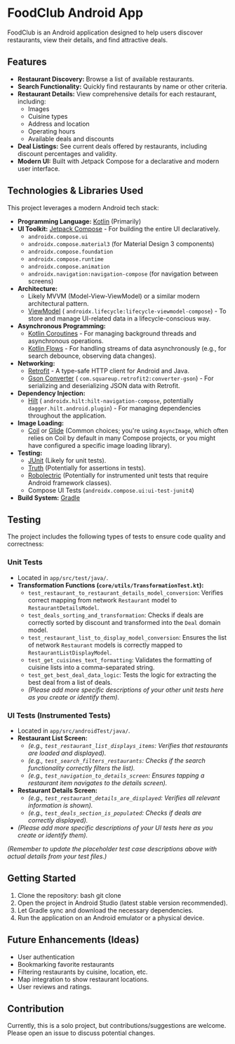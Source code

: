 # FoodClub Android App

FoodClub is an Android application designed to help users discover restaurants, view their details,
and find attractive deals.

## Features

* **Restaurant Discovery:** Browse a list of available restaurants.
* **Search Functionality:** Quickly find restaurants by name or other criteria.
* **Restaurant Details:** View comprehensive details for each restaurant, including:
    * Images
    * Cuisine types
    * Address and location
    * Operating hours
    * Available deals and discounts
* **Deal Listings:** See current deals offered by restaurants, including discount percentages and
  validity.
* **Modern UI:** Built with Jetpack Compose for a declarative and modern user interface.

## Technologies & Libraries Used

This project leverages a modern Android tech stack:

* **Programming Language:** [Kotlin](https://kotlinlang.org/) (Primarily)
* **UI Toolkit:** [Jetpack Compose](https://developer.android.com/jetpack/compose) - For building
  the entire UI declaratively.
    * `androidx.compose.ui`
    * `androidx.compose.material3` (for Material Design 3 components)
    * `androidx.compose.foundation`
    * `androidx.compose.runtime`
    * `androidx.compose.animation`
    * `androidx.navigation:navigation-compose` (for navigation between screens)
* **Architecture:**
    * Likely MVVM (Model-View-ViewModel) or a similar modern architectural pattern.
    * [ViewModel](https://developer.android.com/topic/libraries/architecture/viewmodel) (
      `androidx.lifecycle:lifecycle-viewmodel-compose`) - To store and manage UI-related data in a
      lifecycle-conscious way.
* **Asynchronous Programming:**
    * [Kotlin Coroutines](https://kotlinlang.org/docs/coroutines-overview.html) - For managing
      background threads and asynchronous operations.
    * [Kotlin Flows](https://kotlinlang.org/docs/flow.html) - For handling streams of data
      asynchronously (e.g., for search debounce, observing data changes).
* **Networking:**
    * [Retrofit](https://square.github.io/retrofit/) - A type-safe HTTP client for Android and Java.
    * [Gson Converter](https://github.com/square/retrofit/tree/master/retrofit-converters/gson) (
      `com.squareup.retrofit2:converter-gson`) - For serializing and deserializing JSON data with
      Retrofit.
* **Dependency Injection:**
    * [Hilt](https://developer.android.com/training/dependency-injection/hilt-android) (
      `androidx.hilt:hilt-navigation-compose`, potentially `dagger.hilt.android.plugin`) - For
      managing dependencies throughout the application.
* **Image Loading:**
    * [Coil](https://coil-kt.github.io/coil/) or [Glide](https://github.com/bumptech/glide) (Common
      choices; you're using `AsyncImage`, which often relies on Coil by default in many Compose
      projects, or you might have configured a specific image loading library).
* **Testing:**
    * [JUnit](https://junit.org/junit5/) (Likely for unit tests).
    * [Truth](https://truth.dev/) (Potentially for assertions in tests).
    * [Robolectric](http://robolectric.org/) (Potentially for instrumented unit tests that require
      Android framework classes).
    * Compose UI Tests (`androidx.compose.ui:ui-test-junit4`)
* **Build System:** [Gradle](https://gradle.org/)

## Testing

The project includes the following types of tests to ensure code quality and correctness:

### Unit Tests

*   Located in `app/src/test/java/`.
*   **Transformation Functions (`core/utils/TransformationTest.kt`):**
    *   `test_restaurant_to_restaurant_details_model_conversion`: Verifies correct mapping from network `Restaurant` model to `RestaurantDetailsModel`.
    *   `test_deals_sorting_and_transformation`: Checks if deals are correctly sorted by discount and transformed into the `Deal` domain model.
    *   `test_restaurant_list_to_display_model_conversion`: Ensures the list of network `Restaurant` models is correctly mapped to `RestaurantListDisplayModel`.
    *   `test_get_cuisines_text_formatting`: Validates the formatting of cuisine lists into a comma-separated string.
    *   `test_get_best_deal_data_logic`: Tests the logic for extracting the best deal from a list of deals.
    *   *(Please add more specific descriptions of your other unit tests here as you create or identify them).*

### UI Tests (Instrumented Tests)

*   Located in `app/src/androidTest/java/`.
*   **Restaurant List Screen:**
    *   *(e.g., `test_restaurant_list_displays_items`: Verifies that restaurants are loaded and displayed).*
    *   *(e.g., `test_search_filters_restaurants`: Checks if the search functionality correctly filters the list).*
    *   *(e.g., `test_navigation_to_details_screen`: Ensures tapping a restaurant item navigates to the details screen).*
*   **Restaurant Details Screen:**
    *   *(e.g., `test_restaurant_details_are_displayed`: Verifies all relevant information is shown).*
    *   *(e.g., `test_deals_section_is_populated`: Checks if deals are correctly displayed).*
*   *(Please add more specific descriptions of your UI tests here as you create or identify them).*

*(Remember to update the placeholder test case descriptions above with actual details from your test files.)*

## Getting Started

1.  Clone the repository:
    bash git clone <your-repository-url>
2.  Open the project in Android Studio (latest stable version recommended).
3.  Let Gradle sync and download the necessary dependencies.
4.  Run the application on an Android emulator or a physical device.

## Future Enhancements (Ideas)

*   User authentication
*   Bookmarking favorite restaurants
*   Filtering restaurants by cuisine, location, etc.
*   Map integration to show restaurant locations.
*   User reviews and ratings.

## Contribution

Currently, this is a solo project, but contributions/suggestions are welcome. Please open an issue to discuss potential changes.
